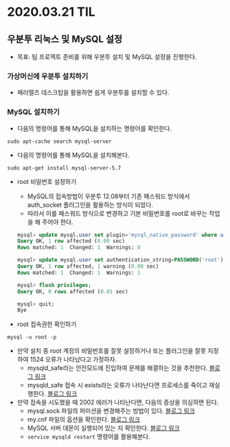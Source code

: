 # 2020.03.21 TIL

## 우분투 리눅스 및 MySQL 설정

* 목표: 팀 프로젝트 준비를 위해 우분투 설치 및 MySQL 설정을 진행한다.

### 가상머신에 우분투 설치하기

* 페러렐즈 데스크탑을 활용하면 쉽게 우분투를 설치할 수 있다.

### MySQL 설치하기

* 다음의 명령어를 통해 MySQL을 설치하는 명령어를 확인한다.

```
sudo apt-cache search mysql-server
```

* 다음의 명령어를 통해 MySQL을 설치해본다.

```
sudo apt-get install mysql-server-5.7
```

* root 비밀번호 설정하기

  * MySQL의 접속방법이 우분투 12.08부터 기존 패스워드 방식에서 auth_socket 플러그인을 활용하는 방식이 되었다.
  * 따라서 이를 패스워드 방식으로 변경하고 기본 비밀번호를 root로 바꾸는 작업을 해 주어야 한다.

  ```sql
  mysql> update mysql.user set plugin='mysql_native_password' where user='root';
  Query OK, 1 row affected (0.00 sec)
  Rows matched: 1  Changed: 1  Warnings: 0
  
  mysql> update mysql.user set authentication_string=PASSWORD('root') where user='root';
  Query OK, 1 row affected, 1 warning (0.00 sec)
  Rows matched: 1  Changed: 1  Warnings: 1
  
  mysql> flush privileges;
  Query OK, 0 rows affected (0.01 sec)
  
  mysql> quit;
  Bye
  ```

* root 접속권한 확인하기

```
mysql -u root -p
```

* 만약 설치 중 root 계정의 비밀번호를 잘못 설정하거나 또는 플러그인을 잘못 지정하여 1524 오류가 나타났다고 가정하자.
  * mysqld_safe라는 안전모드에 진입하여 문제를 해결하는 것을 추천한다. [블로그 링크](https://jojoldu.tistory.com/460)
  * mysqld_safe 접속 시 exists라는 오류가 나타난다면 프로세스를 죽이고 재실행한다. [블로그 링크](https://hoststud.com/resources/resolved-error-mysqld_safe-a-mysqld-process-already-exists.141/)
* 만약 접속을 시도했을 때 2002 에러가 나타난다면, 다음의 증상을 의심하면 된다.
  * mysql.sock 파일의 퍼미션을 변경해주는 방법이 있다. [블로그 링크](https://ora-sysdba.tistory.com/entry/MariaDB-ERROR-2002-HY000-Cant-connect-to-local-MySQL-server-through-socket-usrlocalmysqlmysqlsocket-2)
  * my.cnf 파일의 옵션을 확인한다. [블로그 링크](http://myblog.opendocs.co.kr/archives/479)
  * MySQL 서버 데몬이 실행되어 있는 지 확인한다. [블로그 링크](http://blog.daum.net/_blog/BlogTypeView.do?blogid=0NCs1&articleno=711&categoryId=622&regdt=20100216100422)
  * ```service mysqld restart``` 명령어를 활용해본다.